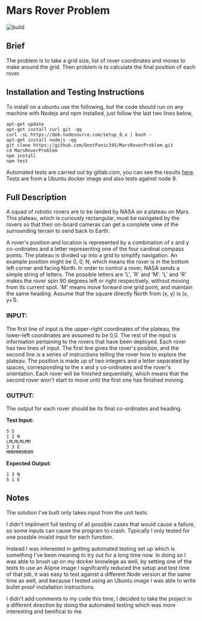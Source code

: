 # Mars Rover Problem

![build](https://gitlab.com/falloonalan/MarsRoverProblem/badges/master/build.svg)


## Brief

The problem is to take a grid size, list of rover coordinates and moves to make around the grid. Then problem is to calculate the final position of each rover. 

## Installation and Testing Instructions
To install on a ubuntu use the following, but the code should run on any machine with Nodejs and npm installed, just follow the last two lines below,

```
apt-get update
apt-get install curl git -qq
curl -sL https://deb.nodesource.com/setup_8.x | bash -
apt-get install nodejs -qq
git clone https://github.com/DontPanic345/MarsRoverProblem.git
cd MarsRoverProblem
npm install
npm test
```

Automated tests are carried out by gitlab.com, you can see the results [here](https://gitlab.com/falloonalan/MarsRoverProblem/pipelines?scope=finished&page=1). Tests are from a Ubuntu docker image and also tests against node 9.

## Full Description

A squad of robotic rovers are to be landed by NASA on a plateau on Mars.
This plateau, which is curiously rectangular, must be navigated by the
rovers so that their on-board cameras can get a complete view of the
surrounding terrain to send back to Earth.


A rover's position and location is represented by a combination of x and y
co-ordinates and a letter representing one of the four cardinal compass
points. The plateau is divided up into a grid to simplify navigation. An
example position might be 0, 0, N, which means the rover is in the bottom
left corner and facing North. In order to control a rover, NASA sends a simple string of letters. The possible letters are 'L', 'R' and 'M'. 'L' and 'R' makes the rover spin 90
degrees left or right respectively, without moving from its current spot.
'M' means move forward one grid point, and maintain the same heading.
Assume that the square directly North from (x, y) is (x, y+1).


### INPUT:

The first line of input is the upper-right coordinates of the plateau, the
lower-left coordinates are assumed to be 0,0.
The rest of the input is information pertaining to the rovers that have
been deployed. Each rover has two lines of input. The first line gives the
rover's position, and the second line is a series of instructions telling
the rover how to explore the plateau.
The position is made up of two integers and a letter separated by spaces,
corresponding to the x and y co-ordinates and the rover's orientation.
Each rover will be finished sequentially, which means that the second rover
won't start to move until the first one has finished moving.


### OUTPUT:

The output for each rover should be its final co-ordinates and heading.


**Test​ Input:**

```
5 5
1 2 N
LMLMLMLMM
3 3 E
MMRMMRMRRM
```

**Expected Output:**

```
1 3 N
5 1 E
```

## Notes

The solution I've built only takes input from the unit tests.

I didn't impliment full testing of all possible cases that would cause a failure, so some inputs can cause the program to crash. Typically I only tested for one possble invalid input for each function.

Instead I was interested in getting automated testing set up which is something I've been meaning to try out for a long time now. In doing so I was able to brush up on my docker knowlege as well, by setting one of the tests to use an Alipne image I signifcantly reduced the setup and test time of that job, it was easy to test against a different Node version at the same time as well, and because I tested using an Ubuntu image I was able to write bullet proof installation instructions.

I didn't add comments to my code this time, I decided to take the project in a different direction by doing the automated testing which was more interesting and benifical to me.
